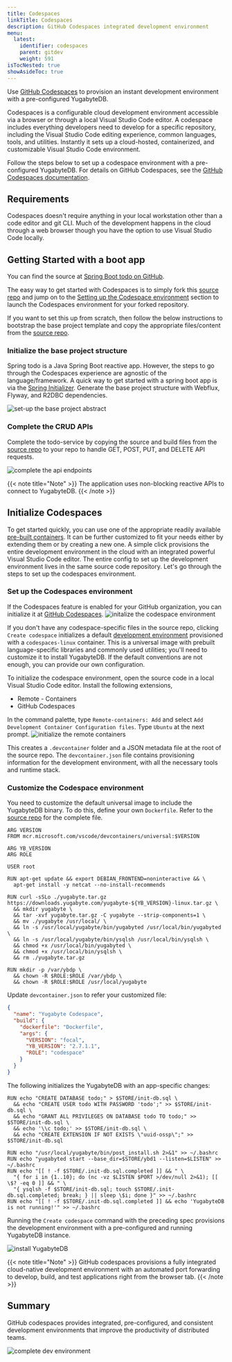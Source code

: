 ```yaml
---
title: Codespaces
linkTitle: Codespaces
description: GitHub Codespaces integrated development environment
menu:
  latest:
    identifier: codespaces
    parent: gitdev
    weight: 591
isTocNested: true
showAsideToc: true
---
```


Use [GitHub Codespaces](https://github.com/features/codespaces) to provision an instant development environment with a pre-configured YugabyteDB.

Codespaces is a configurable cloud development environment accessible via a browser or through a local Visual Studio Code editor. A codespace includes everything developers need to develop for a specific repository, including the Visual Studio Code editing experience, common languages, tools, and utilities. Instantly it sets up a cloud-hosted, containerized, and customizable Visual Studio Code environment.

Follow the steps below to set up a codespace environment with a pre-configured YugabyteDB. For details on GitHub Codespaces, see the [GitHub Codespaces documentation](https://docs.github.com/en/codespaces).

## Requirements

Codespaces doesn't require anything in your local workstation other than a code editor and git CLI. Much of the development happens in the cloud through a web browser though you have the option to use Visual Studio Code locally.

## Getting Started with a boot app

You can find the source at [Spring Boot todo on GitHub](https://github.com/yugabyte/yb-todo-app.git).

The easy way to get started with Codespaces is to simply fork this [source repo](https://github.com/yugabyte/yb-todo-app.git) and jump on to the [Setting up the Codespace environment](#set-up-the-codespaces-environment) section to launch the Codespaces environment for your forked repository. 

If you want to set this up from scratch, then follow the below instructions to bootstrap the base project template and copy the appropriate files/content from the [source repo](https://github.com/yugabyte/yb-todo-app.git).

### Initialize the base project structure

Spring todo is a Java Spring Boot reactive app. However, the steps to go through the Codespaces experience are agnostic of the language/framework. A quick way to get started with a spring boot app is via the [Spring Initializer](https://start.spring.io). Generate the base project structure with Webflux, Flyway, and R2DBC dependencies.

![set-up the base project abstract](/images/develop/gitdev/codespace/init-sb.png)

### Complete the CRUD APIs

Complete the todo-service by copying the source and build files from the [source repo](https://github.com/yugabyte/yb-todo-app.git) to your repo to handle GET, POST, PUT, and DELETE API requests.

![complete the api endpoints](/images/develop/gitdev/codespace/complete-api.png)

{{< note title="Note" >}}
The application uses non-blocking reactive APIs to connect to YugabyteDB.
{{< /note >}}

## Initialize Codespaces

To get started quickly, you can use one of the appropriate readily available [pre-built containers](https://github.com/microsoft/vscode-dev-containers/tree/main/containers). It can be further customized to fit your needs either by extending them or by creating a new one. A simple click provisions the entire development environment in the cloud with an integrated powerful Visual Studio Code editor. The entire config to set up the development environment lives in the same source code repository. Let's go through the steps to set up the codespaces environment.

### Set up the Codespaces environment

If the Codespaces feature is enabled for your GitHub organization, you can initialize it at [GitHub Codespaces](https://github.com/codespaces).
![initalize the codespace environment](/images/develop/gitdev/codespace/init-codespace.png)

If you don't have any codespace-specific files in the source repo, clicking `Create codespace` initializes a default [development environment](https://github.com/microsoft/vscode-dev-containers/tree/main/containers/codespaces-linux) provisioned with a `codespaces-linux` container. This is a universal image with prebuilt language-specific libraries and commonly used utilities; you'll need to customize it to install YugabyteDB. If the default conventions are not enough, you can provide our own configuration.

To initialize the codespace environment, open the source code in a local Visual Studio Code editor. Install the following extensions,
- Remote - Containers
- GitHub Codespaces

In the command palette, type `Remote-containers: Add` and select `Add Development Container Configuration files`. Type `Ubuntu` at the next prompt.
![initialize the remote containers](/images/develop/gitdev/codespace/find-container.png)

This creates a `.devcontainer` folder and a JSON metadata file at the root of the source repo. The `devcontainer.json` file contains provisioning information for the development environment, with all the necessary tools and runtime stack. 

### Customize the Codespace environment

You need to customize the default universal image to include the YugabyteDB binary. To do this, define your own `Dockerfile`. Refer to the [source repo](https://github.com/yugabyte/yb-todo-app.git) for the complete file.

```docker
ARG VERSION
FROM mcr.microsoft.com/vscode/devcontainers/universal:$VERSION

ARG YB_VERSION
ARG ROLE

USER root

RUN apt-get update && export DEBIAN_FRONTEND=noninteractive && \
  apt-get install -y netcat --no-install-recommends

RUN curl -sSLo ./yugabyte.tar.gz https://downloads.yugabyte.com/yugabyte-${YB_VERSION}-linux.tar.gz \
  && mkdir yugabyte \
  && tar -xvf yugabyte.tar.gz -C yugabyte --strip-components=1 \
  && mv ./yugabyte /usr/local/ \
  && ln -s /usr/local/yugabyte/bin/yugabyted /usr/local/bin/yugabyted \
  && ln -s /usr/local/yugabyte/bin/ysqlsh /usr/local/bin/ysqlsh \
  && chmod +x /usr/local/bin/yugabyted \
  && chmod +x /usr/local/bin/ysqlsh \
  && rm ./yugabyte.tar.gz

RUN mkdir -p /var/ybdp \
  && chown -R $ROLE:$ROLE /var/ybdp \
  && chown -R $ROLE:$ROLE /usr/local/yugabyte
```

Update `devcontainer.json` to refer your customized file:
```json
{
  "name": "Yugabyte Codespace",
  "build": {
    "dockerfile": "Dockerfile",
    "args": {
      "VERSION": "focal",
      "YB_VERSION": "2.7.1.1",
      "ROLE": "codespace"
    }
  }
}
```

The following initializes the YugabyteDB with an app-specific changes:

```docker
RUN echo "CREATE DATABASE todo;" > $STORE/init-db.sql \
  && echo "CREATE USER todo WITH PASSWORD 'todo';" >> $STORE/init-db.sql \
  && echo "GRANT ALL PRIVILEGES ON DATABASE todo TO todo;" >> $STORE/init-db.sql \
  && echo '\\c todo;' >> $STORE/init-db.sql \
  && echo "CREATE EXTENSION IF NOT EXISTS \"uuid-ossp\";" >> $STORE/init-db.sql

RUN echo "/usr/local/yugabyte/bin/post_install.sh 2>&1" >> ~/.bashrc
RUN echo "yugabyted start --base_dir=$STORE/ybd1 --listen=$LISTEN" >> ~/.bashrc
RUN echo "[[ ! -f $STORE/.init-db.sql.completed ]] && " \
  "{ for i in {1..10}; do (nc -vz $LISTEN $PORT >/dev/null 2>&1); [[ \$? -eq 0 ]] && " \
  "{ ysqlsh -f $STORE/init-db.sql; touch $STORE/.init-db.sql.completed; break; } || sleep \$i; done }" >> ~/.bashrc
RUN echo "[[ ! -f $STORE/.init-db.sql.completed ]] && echo 'YugabyteDB is not running!'" >> ~/.bashrc
```

Running the `Create codespace` command with the preceding spec provisions the development environment with a pre-configured and running YugabyteDB instance.

![install YugabyteDB](/images/develop/gitdev/codespace/install-yb.gif)

{{< note title="Note" >}}
GitHub codespaces provisions a fully integrated cloud-native development environment with an automated port forwarding to develop, build, and test applications right from the browser tab.
{{< /note >}}

## Summary

GitHub codespaces provides integrated, pre-configured, and consistent development environments that improve the productivity of distributed teams.

![complete dev environment](/images/develop/gitdev/codespace/complete-dev.png)
